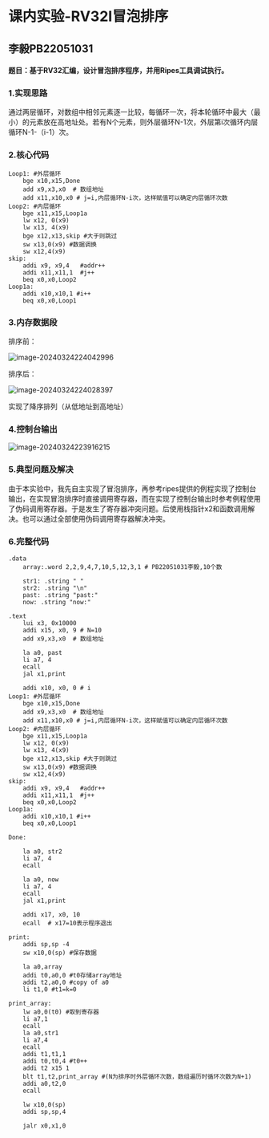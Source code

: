 # 课内实验-RV32I冒泡排序

## 李毅PB22051031

#### 题目：基于RV32汇编，设计冒泡排序程序，并用Ripes工具调试执行。

### 1.实现思路

通过两层循环，对数组中相邻元素逐一比较，每循环一次，将本轮循环中最大（最小）的元素放在高地址处。若有N个元素，则外层循环N-1次，外层第i次循环内层循环N-1-（i-1）次。

### 2.核心代码

```assembly
Loop1: #外层循环
    bge x10,x15,Done
    add x9,x3,x0  # 数组地址
	add x11,x10,x0 # j=i,内层循环N-i次，这样赋值可以确定内层循环次数
Loop2: #内层循环
	bge x11,x15,Loop1a
    lw x12, 0(x9) 
	lw x13, 4(x9) 
	bge x12,x13,skip #大于则跳过
	sw x13,0(x9) #数据调换
	sw x12,4(x9)
skip:
    addi x9, x9,4   #addr++
    addi x11,x11,1  #j++
    beq x0,x0,Loop2
Loop1a:
	addi x10,x10,1 #i++
	beq x0,x0,Loop1	
```

### 3.内存数据段

排序前：

![image-20240324224042996](C:\Users\Liyi\AppData\Roaming\Typora\typora-user-images\image-20240324224042996.png)

排序后：

![image-20240324224028397](C:\Users\Liyi\AppData\Roaming\Typora\typora-user-images\image-20240324224028397.png)

实现了降序排列（从低地址到高地址）



### 4.控制台输出

![image-20240324223916215](C:\Users\Liyi\AppData\Roaming\Typora\typora-user-images\image-20240324223916215.png)

### 5.典型问题及解决

由于本实验中，我先自主实现了冒泡排序，再参考ripes提供的例程实现了控制台输出，在实现冒泡排序时直接调用寄存器，而在实现了控制台输出时参考例程使用了伪码调用寄存器。于是发生了寄存器冲突问题。后使用栈指针x2和函数调用解决。也可以通过全部使用伪码调用寄存器解决冲突。

### 6.完整代码

```assembly
.data
    array:.word 2,2,9,4,7,10,5,12,3,1 # PB22051031李毅,10个数

	str1: .string " "
	str2: .string "\n"
	past: .string "past:"
	now: .string "now:"

.text
    lui x3, 0x10000
    addi x15, x0, 9 # N=10
	add x9,x3,x0  # 数组地址

	la a0, past 
    li a7, 4   
    ecall
	jal x1,print

    addi x10, x0, 0 # i
Loop1: #外层循环
    bge x10,x15,Done
    add x9,x3,x0  # 数组地址
	add x11,x10,x0 # j=i,内层循环N-i次，这样赋值可以确定内层循环次数
Loop2: #内层循环
	bge x11,x15,Loop1a
    lw x12, 0(x9) 
	lw x13, 4(x9) 
	bge x12,x13,skip #大于则跳过
	sw x13,0(x9) #数据调换
	sw x12,4(x9)
skip:
    addi x9, x9,4   #addr++
    addi x11,x11,1  #j++
    beq x0,x0,Loop2
Loop1a:
	addi x10,x10,1 #i++
	beq x0,x0,Loop1	

Done: 

	la a0, str2
    li a7, 4   
    ecall

	la a0, now
    li a7, 4   
    ecall
	jal x1,print

    addi x17, x0, 10 
    ecall  # x17=10表示程序退出

print:
	addi sp,sp -4
	sw x10,0(sp) #保存数据

	la a0,array
	addi t0,a0,0 #t0存储array地址
	addi t2,a0,0 #copy of a0
	li t1,0 #t1=k=0
	
print_array:
	lw a0,0(t0) #取到寄存器
	li a7,1
	ecall
	la a0,str1
	li a7,4
	ecall
	addi t1,t1,1
	addi t0,t0,4 #t0++
	addi t2 x15 1
	blt t1,t2,print_array #(N为排序时外层循环次数，数组遍历时循环次数为N+1)
	addi a0,t2,0 
	ecall
	
	lw x10,0(sp)
	addi sp,sp,4

	jalr x0,x1,0
```

